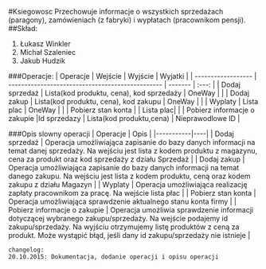 #Ksiegowosc
Przechowuje informacje o wszystkich sprzedażach (paragony), zamówieniach (z fabryki) i wypłatach (pracownikom pensji).
##Skład:
1. Łukasz Winkler
2. Michał Szaleniec
3. Jakub Hudzik

###Operacje:
| Operacje           | Wejście                                          | Wyjście   | Wyjatki |
| ------------------ | ------------------------------------------------ | -------   | :---: |
| Dodaj sprzedaż     | Lista(kod produktu, cena), kod sprzedaży         | OneWay    |       |
| Dodaj zakup        | Lista(kod produktu, cena), kod zakupu            | OneWay    |       | 
| Wyplaty            | Lista plac                                       | OneWay    |       |
| Pobierz stan konta |                                                  | Lista plac|       |
| Pobierz informacje o zakupie |Id sprzedazy                            | Lista(kod produktu,cena) | Nieprawodlowe ID      |

###Opis slowny operacji
| Operacje  | Opis |
|-----------|----|
| Dodaj sprzedaż | Operacja umożliwiająca zapisanie do bazy danych informacji na temat danej sprzedaży. Na wejściu jest lista z kodem produktu z magazynu, cena za produkt oraz kod sprzedaży z działu Sprzedaż |
| Dodaj zakup | Operacja umożliwiająca zapisanie do bazy danych informacji na temat danego zakupu. Na wejściu jest lista z kodem produktu, ceną oraz kodem zakupu z działu Magazyn |
| Wyplaty | Operacja umożliwiająca realizację zapłaty pracownikom za pracę. Na wejście lista płac |
| Pobierz stan konta | Operacja umożliwiająca sprawdzenie aktualnego stanu konta firmy |
| Pobierz informacje o zakupie | Operacja umożliwia sprawdzenie informacji dotyczącej wybranego zakupu/sprzedaży. Na wejście podajemy id zakupu/sprzedaży. Na wyjściu otrzymujemy listę produktów z ceną za produkt. Może wystąpić błąd, jeśli dany id zakupu/sprzedaży nie istnieje |


```
changelog:
20.10.2015: Dokumentacja, dodanie operacji i opisu operacji
```
